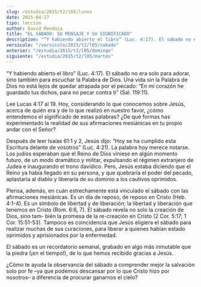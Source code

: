 ```yaml
---
slug: /estudia/2015/t2/l05/lunes
date: 2015-04-27
tipo: leccion
author: David Mendoza
title: "EL SÁBADO: SU MENSAJE Y SU SIGNIFICADO"
description: "“Y habiendo abierto el libro” (Luc. 4:17). El sábado no era solo para adorar, sino también para escuchar la Palabra de Dios. Una vida sin la Palabra de Dios no está lejos de quedar atrapada por el pecado: “En mi corazón he guardado tus dichos, para no pecar contra ti” (Sal. 119:11)."
versiculo: "/versiculo/2015/t2/l05/sabado"
anterior: "/estudia/2015/t2/l05/domingo"
siguiente: "/estudia/2015/t2/l05/martes"
---
```


“Y habiendo abierto el libro” (Luc. 4:17). El sábado no era solo para adorar, sino también para escuchar la Palabra de Dios. Una vida sin la Palabra de Dios no está lejos de quedar atrapada por el pecado: “En mi corazón he guardado tus dichos, para no pecar contra ti” (Sal. 119:11).

Lee Lucas 4:17 al 19. Hoy, considerando lo que conocemos sobre Jesús, acerca de quién era y de lo que realizó en nuestro favor, ¿cómo entendemos el significado de estas palabras? ¿De qué formas has experimentado la realidad de sus afirmaciones mesiánicas en tu propio andar con el Señor?

Después de leer Isaías 61:1 y 2, Jesús dijo: “Hoy se ha cumplido esta Escritura delante de vosotros” (Luc. 4:21). La palabra hoy merece notarse. Los judíos esperaban que el Reino de Dios viniese en algún momento futuro, de un modo dramático y militar, expulsando el régimen extranjero de Judea e inaugurando el trono davídico. Pero, Jesús estaba diciendo que el Reino ya había llegado en su persona, y que quebraría el poder del pecado, aplastaría al diablo y liberaría de su dominio a los cautivos oprimidos.

Piensa, además, en cuán estrechamente está vinculado el sábado con las afirmaciones mesiánicas. Es un día de reposo, de reposo en Cristo (Heb. 4:1-4). Es un símbolo de libertad y de liberación; la libertad y liberación que tenemos en Cristo (Rom. 6:6, 7). El sábado revela no solo la creación de Dios, sino tam- bién la promesa de la re-creación en Cristo (2 Cor. 5:17; 1 Cor. 15:51-53). Tampoco es coincidencia que Jesús eligiera el sábado para realizar muchas de sus curaciones, para liberar a quienes habían estado oprimidos y aprisionados por la enfermedad.

El sábado es un recordatorio semanal, grabado en algo más inmutable que la piedra (¡en el tiempo!), de lo que hemos recibido gracias a Jesús.

¿Cómo te ayuda la observancia del sábado a comprender mejor la salvación solo por fe –ya que podemos descansar por lo que Cristo hizo por nosotros– a diferencia de procurar ganarnos el cielo?
